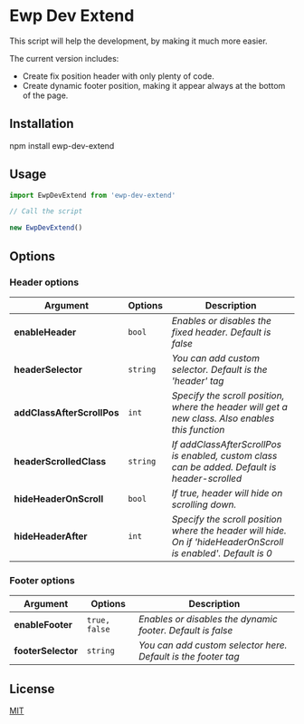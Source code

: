 # Ewp Dev Extend

This script will help the development, by making it much more easier.

The current version includes:
- Create fix position header with only plenty of code.
- Create dynamic footer position, making it appear always at the bottom of the page.

## Installation

npm install ewp-dev-extend

## Usage

```javascript
import EwpDevExtend from 'ewp-dev-extend'

// Call the script

new EwpDevExtend()

```
## Options

### Header options
Argument | Options | Description
--- | --- | ---
**enableHeader** | `bool` | *Enables or disables the fixed header. Default is false*
**headerSelector** | `string` | *You can add custom selector. Default is the 'header' tag*
**addClassAfterScrollPos** | `int` | *Specify the scroll position, where the header will get a new class. Also enables this function*
**headerScrolledClass** | `string` | *If addClassAfterScrollPos is enabled, custom class can be added. Default is header-scrolled*
**hideHeaderOnScroll** | `bool` | *If true, header will hide on scrolling down.*
**hideHeaderAfter** | `int` | *Specify the scroll position where the header will hide. On if 'hideHeaderOnScroll is enabled'. Default is 0*

### Footer options
Argument | Options | Description
--- | --- | ---
**enableFooter** | `true, false` | *Enables or disables the dynamic footer. Default is false*
**footerSelector** | `string` | *You can add custom selector here. Default is the footer tag*

## License
[MIT](https://opensource.org/licenses/MIT)